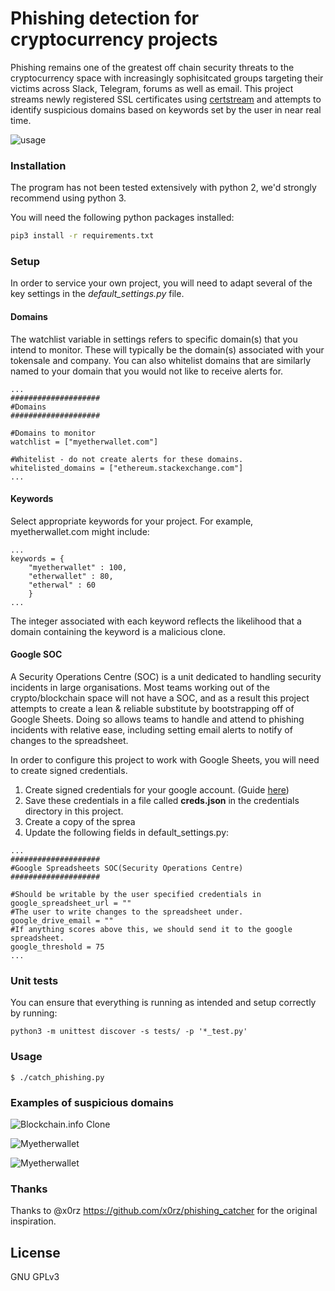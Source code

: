 # Phishing detection for cryptocurrency projects

Phishing remains one of the greatest off chain security threats to the
cryptocurrency space with increasingly sophisitcated groups targeting
their victims across Slack, Telegram, forums as well as email. This
project streams newly registered SSL certificates using
[certstream](https://certstream.calidog.io/) and attempts to identify
suspicious domains based on keywords set by the user in near real time.

![usage](https://i.imgur.com/4BGuXkR.gif)

### Installation

The program has not been tested extensively with python 2, we'd strongly
recommend using python 3.

You will need the following python packages installed:

```sh
pip3 install -r requirements.txt
```

### Setup

In order to service your own project, you will need to adapt several of
the key settings in the *default_settings.py* file.

#### Domains

The watchlist variable in settings refers to specific domain(s) that you
intend to monitor. These will typically be the domain(s) associated with
your tokensale and company. You can also whitelist domains that are
similarly named to your domain that you would not like to receive alerts
for.
```
...
####################
#Domains
####################

#Domains to monitor
watchlist = ["myetherwallet.com"]

#Whitelist - do not create alerts for these domains.
whitelisted_domains = ["ethereum.stackexchange.com"]
...
```

#### Keywords

Select appropriate keywords for your project. For example, myetherwallet.com
might include:
```
...
keywords = {
    "myetherwallet" : 100,
    "etherwallet" : 80,
    "etherwal" : 60
    }
...
```

The integer associated with each keyword reflects the likelihood that a
domain containing the keyword is a malicious clone.

#### Google SOC

A Security Operations Centre (SOC) is a unit dedicated to handling
security incidents in large organisations. Most teams working
out of the crypto/blockchain space will not have a SOC, and as a result
this project attempts to create a lean & reliable substitute by
bootstrapping off of Google Sheets. Doing so allows teams to handle and
attend to phishing incidents with relative ease, including setting email
alerts to notify of changes to the spreadsheet.

In order to configure this project to work with Google Sheets, you will
need to create signed credentials.

1. Create signed credentials for your google account. (Guide [here](https://gspread.readthedocs.io/en/latest/oauth2.html))
2. Save these credentials in a file called **creds.json** in the credentials
directory in this project.
3. Create a copy of the sprea
4. Update the following fields in default_settings.py:
```
...
####################
#Google Spreadsheets SOC(Security Operations Centre)
####################

#Should be writable by the user specified credentials in
google_spreadsheet_url = ""
#The user to write changes to the spreadsheet under.
google_drive_email = ""
#If anything scores above this, we should send it to the google spreadsheet.
google_threshold = 75
...
```

### Unit tests
You can ensure that everything is running as intended and setup correctly
by running:
```
python3 -m unittest discover -s tests/ -p '*_test.py'
```

### Usage

```
$ ./catch_phishing.py
```

### Examples of suspicious domains

![Blockchain.info Clone](https://i.imgur.com/EBHn2VU.png)

![Myetherwallet](https://i.imgur.com/p0eXL68.png)

![Myetherwallet](https://i.imgur.com/YSTKcCC.png)

### Thanks
Thanks to @x0rz https://github.com/x0rz/phishing_catcher for the original inspiration.

License
----
GNU GPLv3
